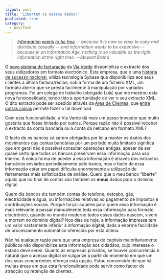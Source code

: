 ```yaml
---
layout: post
title: "Libertem os nossos dados!"
published: true
category:
  - Web/Tech
---
```

<blockquote><cite><a href="http://www.aplawrence.com/Opinion/infovalue.html">Information</a> <a href="http://www.anu.edu.au/people/Roger.Clarke/II/IWtbF.html">wants</a> <a href="http://fusionanomaly.net/informationwantstobefree.html">to be free</a> -- because it is now so easy to copy and distribute casually -- and information wants to be expensive -- because in an Information Age, nothing is so valuable as the right information at the right time.
--Stewart Brand</cite></blockquote>

<p>O <a href="http://www.sybase.com/detail/printthis/1,6907,1026867,00.html">novo sistema de facturação</a> da <a href="http://www.viaverde.pt">Via Verde</a> disponibiliza o extracto dos seus utilizadores em formato electrónico. Esta empresa, que é uma <a href="http://www.portugalhightech.com/case_studies/vverde_pt.asp">história de sucesso nacional</a>, utiliza tecnologia Sybase que disponibiliza aos seus clientes a última factura/recibo, sob a forma de um ficheiro XML, um formato aberto que se presta facilmente à manipulação por variados programas. Foi um colega de trabalho (obrigado Luís) que me mostrou esta nova funcionalidade, tendo tido a oportunidade de ver o seu extracto XML. O dito extracto pode ser acedido através da <a href="https://clientes.viaverde.pt/vv2_ao.asp">Área de Clientes</a>, que <a href="http://www.viaverde.pt/vv_ct_01.asp?idioma=1&id=37">entre outras coisas</a> permite fazer o tal download.</p>

<p>Com esta funcionalidade, a Via Verde dá mais um passo inovador que muito gostaria que fosse imitado por outros. Porque razão não é possível receber o extracto da conta bancária ou a conta da netcabo em formato XML?</p>

<p>O facto de os bancos só serem obrigados por lei a manter os dados dos movimentos das contas bancárias por um período muito limitado significa que em geral não é possível consultar operações antigas, apesar de ser quase certo que todos os bancos preservam essa informação para uso interno. A única forma de aceder a essa informação é através dos extractos bancários enviados periodicamente pelo banco, mas o facto de essa informação estar em papel dificulta enormemente a utilização de ferramentas mais sofisticadas de análise. Quero que o meu banco "liberte" aquilo que no final de contas são também os <strong>meus</strong> dados para o domínio digital.</p>

<p>Quem diz bancos diz também contas do telefone, netcabo, gás, electricidade e água, ou informações relativas ao pagamento de impostos e contribuições sociais. Porquê forçar aqueles para quem essa informação é mais relevante a passar manualmente toda essa informação para formato electrónico, quando no mundo moderno todos esses dados nascem, vivem e morrem no domínio digital? Nos dias de hoje, a informação impressa tem um valor vastamente inferior à informação digital, dada a enorme facilidade de processamento automático oferecida por esta última.</p>

<p>Não há qualquer razão para que uma empresa de capitais maioritariamente públicos não disponibilize esta informação aos cidadãos, cujo interesse o estado deve servir. Quanto às empresas privadas, se houver concorrência é natural que o acesso digital se vulgarize a partir do momento em que um dos seus concorrentes ofereça esta opção. Estou convencido de que há muitas áreas em que esta funcionalidade pode servir como factor de atracção ou retenção de clientes.</p>

